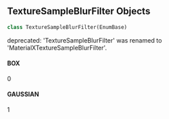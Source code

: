 ## TextureSampleBlurFilter Objects

```python
class TextureSampleBlurFilter(EnumBase)
```

deprecated: 'TextureSampleBlurFilter' was renamed to 'MaterialXTextureSampleBlurFilter'.

<a id="unreal.TextureSampleBlurFilter.BOX"></a>

#### BOX

0

<a id="unreal.TextureSampleBlurFilter.GAUSSIAN"></a>

#### GAUSSIAN

1

<a id="unreal.UsdInterpolationType"></a>